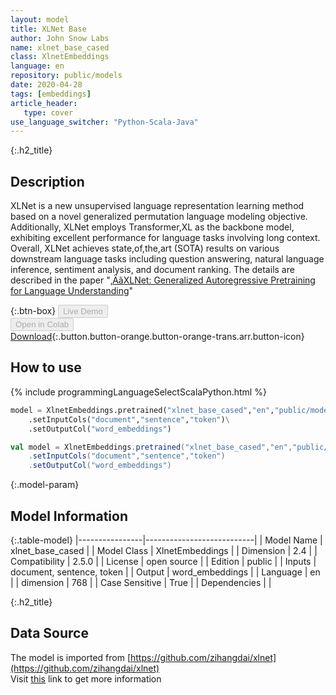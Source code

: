 ```yaml
---
layout: model
title: XLNet Base
author: John Snow Labs
name: xlnet_base_cased
class: XlnetEmbeddings
language: en
repository: public/models
date: 2020-04-28
tags: [embeddings]
article_header:
   type: cover
use_language_switcher: "Python-Scala-Java"
---
```


{:.h2_title}
## Description 
XLNet is a new unsupervised language representation learning method based on a novel generalized permutation language modeling objective. Additionally, XLNet employs Transformer,XL as the backbone model, exhibiting excellent performance for language tasks involving long context. Overall, XLNet achieves state,of,the,art (SOTA) results on various downstream language tasks including question answering, natural language inference, sentiment analysis, and document ranking. The details are described in the paper "[‚ÄãXLNet: Generalized Autoregressive Pretraining for Language Understanding](https://arxiv.org/abs/1906.08237)"



{:.btn-box}
<button class="button button-orange" disabled>Live Demo</button><br/><button class="button button-orange" disabled>Open in Colab</button><br/>[Download](https://s3.amazonaws.com/auxdata.johnsnowlabs.com/public/models/xlnet_base_cased_en_2.5.0_2.4_1588074114942.zip){:.button.button-orange.button-orange-trans.arr.button-icon}<br/>

## How to use 
<div class="tabs-box" markdown="1">

{% include programmingLanguageSelectScalaPython.html %}

```python
model = XlnetEmbeddings.pretrained("xlnet_base_cased","en","public/models")\
	.setInputCols("document","sentence","token")\
	.setOutputCol("word_embeddings")
```

```scala
val model = XlnetEmbeddings.pretrained("xlnet_base_cased","en","public/models")
	.setInputCols("document","sentence","token")
	.setOutputCol("word_embeddings")
```
</div>



{:.model-param}
## Model Information
{:.table-model}
|----------------|---------------------------|
| Model Name     | xlnet_base_cased          |
| Model Class    | XlnetEmbeddings           |
| Dimension      | 2.4                       |
| Compatibility  | 2.5.0                     |
| License        | open source               |
| Edition        | public                    |
| Inputs         | document, sentence, token |
| Output         | word_embeddings           |
| Language       | en                        |
| dimension      | 768                       |
| Case Sensitive | True                      |
| Dependencies   |                           |




{:.h2_title}
## Data Source
The model is imported from [https://github.com/zihangdai/xlnet](https://github.com/zihangdai/xlnet)  
Visit [this](https://github.com/JohnSnowLabs/spark-nlp/blob/master/src/main/scala/com/johnsnowlabs/nlp/embeddings/XlnetEmbeddings.scala) link to get more information

